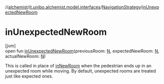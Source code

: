 //[alchemist](../../../index.md)/[it.unibo.alchemist.model.interfaces](../index.md)/[NavigationStrategy](index.md)/[inUnexpectedNewRoom](in-unexpected-new-room.md)

# inUnexpectedNewRoom

[jvm]\
open fun [inUnexpectedNewRoom](in-unexpected-new-room.md)(previousRoom: [N](index.md), expectedNewRoom: [N](index.md), actualNewRoom: [N](index.md))

This is called in place of [inNewRoom](in-new-room.md) when the pedestrian ends up in an unexpected room while moving. By default, unexpected rooms are treated just like expected ones.
